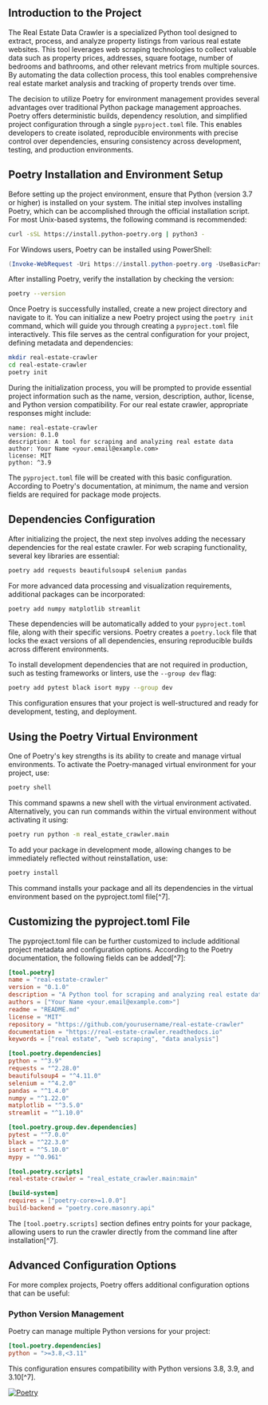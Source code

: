## Introduction to the Project

The Real Estate Data Crawler is a specialized Python tool designed to extract, process, and analyze property listings from various real estate websites. This tool leverages web scraping technologies to collect valuable data such as property prices, addresses, square footage, number of bedrooms and bathrooms, and other relevant metrics from multiple sources. By automating the data collection process, this tool enables comprehensive real estate market analysis and tracking of property trends over time.

The decision to utilize Poetry for environment management provides several advantages over traditional Python package management approaches. Poetry offers deterministic builds, dependency resolution, and simplified project configuration through a single `pyproject.toml` file. This enables developers to create isolated, reproducible environments with precise control over dependencies, ensuring consistency across development, testing, and production environments.

## Poetry Installation and Environment Setup

Before setting up the project environment, ensure that Python (version 3.7 or higher) is installed on your system. The initial step involves installing Poetry, which can be accomplished through the official installation script. For most Unix-based systems, the following command is recommended:

```bash
curl -sSL https://install.python-poetry.org | python3 -
```

For Windows users, Poetry can be installed using PowerShell:

```powershell
(Invoke-WebRequest -Uri https://install.python-poetry.org -UseBasicParsing).Content | python -
```

After installing Poetry, verify the installation by checking the version:

```bash
poetry --version
```

Once Poetry is successfully installed, create a new project directory and navigate to it. You can initialize a new Poetry project using the `poetry init` command, which will guide you through creating a `pyproject.toml` file interactively. This file serves as the central configuration for your project, defining metadata and dependencies:

```bash
mkdir real-estate-crawler
cd real-estate-crawler
poetry init
```

During the initialization process, you will be prompted to provide essential project information such as the name, version, description, author, license, and Python version compatibility. For our real estate crawler, appropriate responses might include:

```
name: real-estate-crawler
version: 0.1.0
description: A tool for scraping and analyzing real estate data
author: Your Name <your.email@example.com>
license: MIT
python: ^3.9
```

The `pyproject.toml` file will be created with this basic configuration. According to Poetry's documentation, at minimum, the name and version fields are required for package mode projects.

## Dependencies Configuration

After initializing the project, the next step involves adding the necessary dependencies for the real estate crawler. For web scraping functionality, several key libraries are essential:

```bash
poetry add requests beautifulsoup4 selenium pandas 
```

For more advanced data processing and visualization requirements, additional packages can be incorporated:

```bash
poetry add numpy matplotlib streamlit
```

These dependencies will be automatically added to your `pyproject.toml` file, along with their specific versions. Poetry creates a `poetry.lock` file that locks the exact versions of all dependencies, ensuring reproducible builds across different environments.

To install development dependencies that are not required in production, such as testing frameworks or linters, use the `--group dev` flag:

```bash
poetry add pytest black isort mypy --group dev
```

This configuration ensures that your project is well-structured and ready for development, testing, and deployment.

## Using the Poetry Virtual Environment

One of Poetry's key strengths is its ability to create and manage virtual environments. To activate the Poetry-managed virtual environment for your project, use:

```bash
poetry shell
```

This command spawns a new shell with the virtual environment activated. Alternatively, you can run commands within the virtual environment without activating it using:

```bash
poetry run python -m real_estate_crawler.main
```

To add your package in development mode, allowing changes to be immediately reflected without reinstallation, use:

```bash
poetry install
```

This command installs your package and all its dependencies in the virtual environment based on the pyproject.toml file[^7].

## Customizing the pyproject.toml File

The pyproject.toml file can be further customized to include additional project metadata and configuration options. According to the Poetry documentation, the following fields can be added[^7]:

```toml
[tool.poetry]
name = "real-estate-crawler"
version = "0.1.0"
description = "A Python tool for scraping and analyzing real estate data"
authors = ["Your Name <your.email@example.com>"]
readme = "README.md"
license = "MIT"
repository = "https://github.com/yourusername/real-estate-crawler"
documentation = "https://real-estate-crawler.readthedocs.io"
keywords = ["real estate", "web scraping", "data analysis"]

[tool.poetry.dependencies]
python = "^3.9"
requests = "^2.28.0"
beautifulsoup4 = "^4.11.0"
selenium = "^4.2.0"
pandas = "^1.4.0"
numpy = "^1.22.0"
matplotlib = "^3.5.0"
streamlit = "^1.10.0"

[tool.poetry.group.dev.dependencies]
pytest = "^7.0.0"
black = "^22.3.0"
isort = "^5.10.0"
mypy = "^0.961"

[tool.poetry.scripts]
real-estate-crawler = "real_estate_crawler.main:main"

[build-system]
requires = ["poetry-core>=1.0.0"]
build-backend = "poetry.core.masonry.api"
```

The `[tool.poetry.scripts]` section defines entry points for your package, allowing users to run the crawler directly from the command line after installation[^7].

## Advanced Configuration Options

For more complex projects, Poetry offers additional configuration options that can be useful:

### Python Version Management

Poetry can manage multiple Python versions for your project:

```toml
[tool.poetry.dependencies]
python = ">=3.8,<3.11"
```

This configuration ensures compatibility with Python versions 3.8, 3.9, and 3.10[^7].

[![Poetry](https://img.shields.io/endpoint?url=https://python-poetry.org/badge/v0.json)](https://python-poetry.org/)
